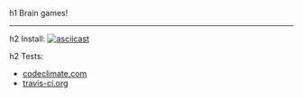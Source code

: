 h1 Brain games!
***

h2 Install:
[![asciicast](https://asciinema.org/a/i6bREItENEbdE613vNe2SCPXt.svg)](https://asciinema.org/a/i6bREItENEbdE613vNe2SCPXt)

h2 Tests:
* [codeclimate.com](https://codeclimate.com/github/kholifo/project-lvl1-s446)
* [travis-ci.org](https://travis-ci.org/kholifo/project-lvl1-s446)